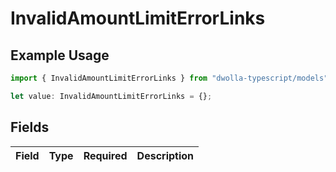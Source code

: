 # InvalidAmountLimitErrorLinks

## Example Usage

```typescript
import { InvalidAmountLimitErrorLinks } from "dwolla-typescript/models";

let value: InvalidAmountLimitErrorLinks = {};
```

## Fields

| Field       | Type        | Required    | Description |
| ----------- | ----------- | ----------- | ----------- |